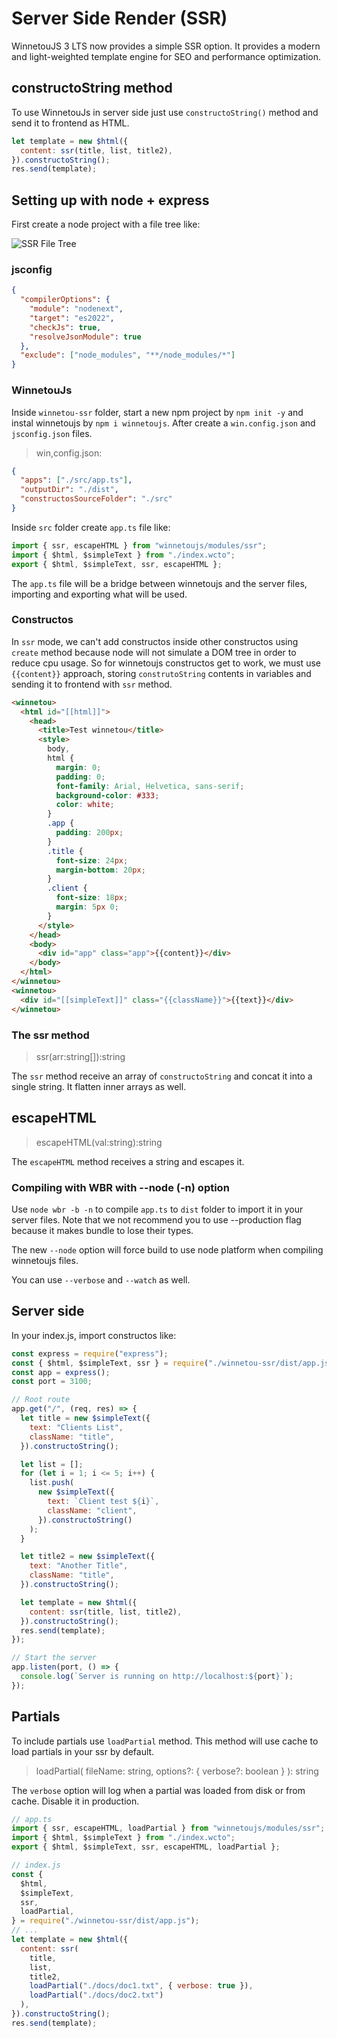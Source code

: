 # Server Side Render (SSR)

WinnetouJS 3 LTS now provides a simple SSR option. It provides a modern and light-weighted template engine for SEO and performance optimization.

## constructoString method

To use WinnetouJs in server side just use `constructoString()` method and send it to frontend as HTML.

```javascript
let template = new $html({
  content: ssr(title, list, title2),
}).constructoString();
res.send(template);
```

## Setting up with node + express

First create a node project with a file tree like:

![SSR File Tree](https://github.com/cedrosdev/winnetoujs-documentation/blob/e7c87e4ec8069a888884a95d688c77998ad07275/images/ssr-file-tree-1.png)

### jsconfig

```json
{
  "compilerOptions": {
    "module": "nodenext",
    "target": "es2022",
    "checkJs": true,
    "resolveJsonModule": true
  },
  "exclude": ["node_modules", "**/node_modules/*"]
}
```

### WinnetouJs

Inside `winnetou-ssr` folder, start a new npm project by `npm init -y` and instal winnetoujs by `npm i winnetoujs`. After create a `win.config.json` and `jsconfig.json` files.

> win,config.json:

```json
{
  "apps": ["./src/app.ts"],
  "outputDir": "./dist",
  "constructosSourceFolder": "./src"
}
```

Inside `src` folder create `app.ts` file like:

```javascript
import { ssr, escapeHTML } from "winnetoujs/modules/ssr";
import { $html, $simpleText } from "./index.wcto";
export { $html, $simpleText, ssr, escapeHTML };
```

The `app.ts` file will be a bridge between winnetoujs and the server files, importing and exporting what will be used.

### Constructos

In `ssr` mode, we can't add constructos inside other constructos using `create` method because node will not simulate a DOM tree in order to reduce cpu usage. So for winnetoujs constructos get to work, we must use `{{content}}` approach, storing `construtoString` contents in variables and sending it to frontend with `ssr` method.

```html
<winnetou>
  <html id="[[html]]">
    <head>
      <title>Test winnetou</title>
      <style>
        body,
        html {
          margin: 0;
          padding: 0;
          font-family: Arial, Helvetica, sans-serif;
          background-color: #333;
          color: white;
        }
        .app {
          padding: 200px;
        }
        .title {
          font-size: 24px;
          margin-bottom: 20px;
        }
        .client {
          font-size: 18px;
          margin: 5px 0;
        }
      </style>
    </head>
    <body>
      <div id="app" class="app">{{content}}</div>
    </body>
  </html>
</winnetou>
<winnetou>
  <div id="[[simpleText]]" class="{{className}}">{{text}}</div>
</winnetou>
```

### The ssr method

> ssr(arr:string[]):string

The `ssr` method receive an array of `constructoString` and concat it into a single string. It flatten inner arrays as well.

## escapeHTML

> escapeHTML(val:string):string

The `escapeHTML` method receives a string and escapes it.

### Compiling with WBR with --node (-n) option

Use `node wbr -b -n` to compile `app.ts` to `dist` folder to import it in your server files. Note that we not recommend you to use --production flag because it makes bundle to lose their types.

The new `--node` option will force build to use node platform when compiling winnetoujs files.

You can use `--verbose` and `--watch` as well.

## Server side

In your index.js, import constructos like:

```javascript
const express = require("express");
const { $html, $simpleText, ssr } = require("./winnetou-ssr/dist/app.js");
const app = express();
const port = 3100;

// Root route
app.get("/", (req, res) => {
  let title = new $simpleText({
    text: "Clients List",
    className: "title",
  }).constructoString();

  let list = [];
  for (let i = 1; i <= 5; i++) {
    list.push(
      new $simpleText({
        text: `Client test ${i}`,
        className: "client",
      }).constructoString()
    );
  }

  let title2 = new $simpleText({
    text: "Another Title",
    className: "title",
  }).constructoString();

  let template = new $html({
    content: ssr(title, list, title2),
  }).constructoString();
  res.send(template);
});

// Start the server
app.listen(port, () => {
  console.log(`Server is running on http://localhost:${port}`);
});
```

## Partials

To include partials use `loadPartial` method. This method will use cache to load partials in your ssr by default.

> loadPartial(
> fileName: string,
> options?: { verbose?: boolean }
> ): string

The `verbose` option will log when a partial was loaded from disk or from cache. Disable it in production.

```javascript
// app.ts
import { ssr, escapeHTML, loadPartial } from "winnetoujs/modules/ssr";
import { $html, $simpleText } from "./index.wcto";
export { $html, $simpleText, ssr, escapeHTML, loadPartial };
```

```javascript
// index.js
const {
  $html,
  $simpleText,
  ssr,
  loadPartial,
} = require("./winnetou-ssr/dist/app.js");
// ...
let template = new $html({
  content: ssr(
    title,
    list,
    title2,
    loadPartial("./docs/doc1.txt", { verbose: true }),
    loadPartial("./docs/doc2.txt")
  ),
}).constructoString();
res.send(template);
```
